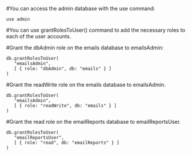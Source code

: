 #You can access the admin database with the use command:

    use admin

#You can use grantRolesToUser() command to add the necessary roles to each of the user accounts.

#Grant the dbAdmin role on the emails database to emailsAdmin:
  
    db.grantRolesToUser(
       "emailsAdmin",
       [ { role: "dbAdmin", db: "emails" } ]
    )

#Grant the readWrite role on the emails database to emailsAdmin.

    db.grantRolesToUser(
       "emailsAdmin",
       [ { role: "readWrite", db: "emails" } ]
    )


#Grant the read role on the emailReports database to emailReportsUser.
 
  
    db.grantRolesToUser(
       "emailReportsUser",
       [ { role: "read", db: "emailReports" } ]
    )
